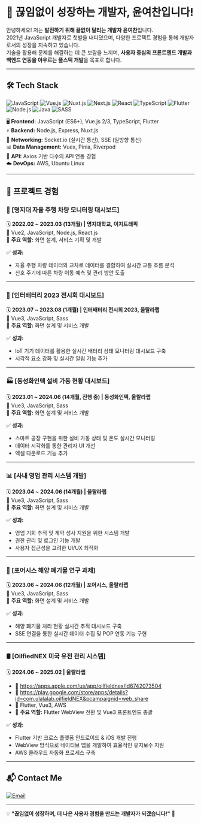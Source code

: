 # 🚀 끊임없이 성장하는 개발자, 윤여찬입니다!

안녕하세요! 저는 **발전하기 위해 끝없이 달리는 개발자 윤여찬**입니다.  
2021년 JavaScript 개발자로 첫발을 내디뎠으며, 다양한 프로젝트 경험을 통해 개발자로서의 성장을 지속하고 있습니다.  
기술을 활용해 문제를 해결하는 데 큰 보람을 느끼며, **사용자 중심의 프론트엔드 개발과 백엔드 연동을 아우르는 풀스택 개발**을 목표로 합니다.

---

## 🛠️ Tech Stack 
![JavaScript](https://img.shields.io/badge/JavaScript-F7DF1E?style=flat&logo=javascript&logoColor=black)
![Vue.js](https://img.shields.io/badge/Vue.js-4FC08D?style=flat&logo=vue.js&logoColor=white)
![Nuxt.js](https://img.shields.io/badge/Nuxt.js-00C58E?style=flat&logo=nuxtdotjs&logoColor=white)
![Next.js](https://img.shields.io/badge/Next.js-000000?style=flat&logo=nextdotjs&logoColor=white)
![React](https://img.shields.io/badge/React-61DAFB?style=flat&logo=react&logoColor=black)
![TypeScript](https://img.shields.io/badge/TypeScript-3178C6?style=flat&logo=typescript&logoColor=white)
![Flutter](https://img.shields.io/badge/Flutter-02569B?style=flat&logo=flutter&logoColor=white)
![Node.js](https://img.shields.io/badge/Node.js-339933?style=flat&logo=node.js&logoColor=white)
![Java](https://img.shields.io/badge/Java-007396?style=flat&logo=java&logoColor=white)
![SASS](https://img.shields.io/badge/SASS-CC6699?style=flat&logo=sass&logoColor=white)


🖥 **Frontend:** JavaScript (ES6+), Vue.js 2/3, TypeScript, Flutter  
⚡ **Backend:** Node.js, Express, Nuxt.js  
📡 **Networking:** Socket.io (실시간 통신), SSE (일방향 통신)  
📊 **Data Management:** Vuex, Pinia, Riverpod  
🔗 **API:** Axios 기반 다수의 API 연동 경험  
☁️ **DevOps:** AWS, Ubuntu Linux  

---

## 📌 프로젝트 경험

### 🚗 [명지대 자율 주행 차량 모니터링 대시보드]
🗓 **2022.02 ~ 2023.03 (13개월) | 명지대학교, 이지트래픽**  
📌 Vue2, JavaScript, Node.js, React.js  
🚀 **주요 역할:** 화면 설계, 서비스 기획 및 개발  

✅ **성과:**  
- 자율 주행 차량 데이터와 교차로 데이터를 결합하여 실시간 교통 흐름 분석  
- 신호 주기에 따른 차량 이동 예측 및 관리 방안 도출  

---

### 🔋 [인터배터리 2023 전시회 대시보드]
🗓 **2023.07 ~ 2023.08 (1개월) | 인터배터리 전시회 2023, 울랄라랩**  
📌 Vue3, JavaScript, Sass  
🚀 **주요 역할:** 화면 설계 및 서비스 개발  

✅ **성과:**  
- IoT 기기 데이터를 활용한 실시간 배터리 상태 모니터링 대시보드 구축  
- 시각적 요소 강화 및 실시간 알림 기능 추가  

---

### 🏭 [동성화인텍 설비 가동 현황 대시보드]
🗓 **2023.01 ~ 2024.06 (14개월, 진행 중) | 동성화인텍, 울랄라랩**  
📌 Vue3, JavaScript, Sass  
🚀 **주요 역할:** 화면 설계 및 서비스 개발  

✅ **성과:**  
- 스마트 공장 구현을 위한 설비 가동 상태 및 온도 실시간 모니터링  
- 데이터 시각화를 통한 관리자 UI 개선  
- 엑셀 다운로드 기능 추가  

---

### 📊 [사내 영업 관리 시스템 개발]
🗓 **2023.04 ~ 2024.06 (14개월) | 울랄라랩**  
📌 Vue3, JavaScript, Sass  
🚀 **주요 역할:** 화면 설계 및 서비스 개발  

✅ **성과:**  
- 영업 기회 추적 및 계약 성사 지원을 위한 시스템 개발  
- 권한 관리 및 로그인 기능 개발  
- 사용자 접근성을 고려한 UI/UX 최적화  

---

### 🌊 [포어시스 해양 폐기물 연구 과제]
🗓 **2023.06 ~ 2024.06 (12개월) | 포어시스, 울랄라랩**  
📌 Vue3, JavaScript, Sass  
🚀 **주요 역할:** 화면 설계 및 서비스 개발  

✅ **성과:**  
- 해양 폐기물 처리 현황 실시간 추적 대시보드 구축  
- SSE 연결을 통한 실시간 데이터 수집 및 POP 연동 기능 구현  

---

### 🛢 [OilfiedNEX 미국 유전 관리 시스템]
🗓 **2024.06 ~ 2025.02 | 울랄라랩**  
- 🍎 https://apps.apple.com/us/app/oilfieldnex/id6742073504
- 👋 https://play.google.com/store/apps/details?id=com.ulalalab.oilfieldNEX&pcampaignid=web_share
- 📌 Flutter, Vue3, AWS  
- 🚀 **주요 역할:** Flutter WebView 전환 및 Vue3 프론트엔드 총괄  

✅ **성과:**  
- Flutter 기반 크로스 플랫폼 안드로이드 & iOS 개발 진행  
- WebView 방식으로 네이티브 앱을 개발하여 효율적인 유지보수 지원  
- AWS 클라우드 자동화 프로세스 구축
  
---

## 📬 Contact Me
[![Email](https://img.shields.io/badge/Email-D14836?style=flat&logo=gmail&logoColor=white)](mailto:ducks0413@naver.com)

---

💡 **"끊임없이 성장하며, 더 나은 사용자 경험을 만드는 개발자가 되겠습니다!"** 🚀  
